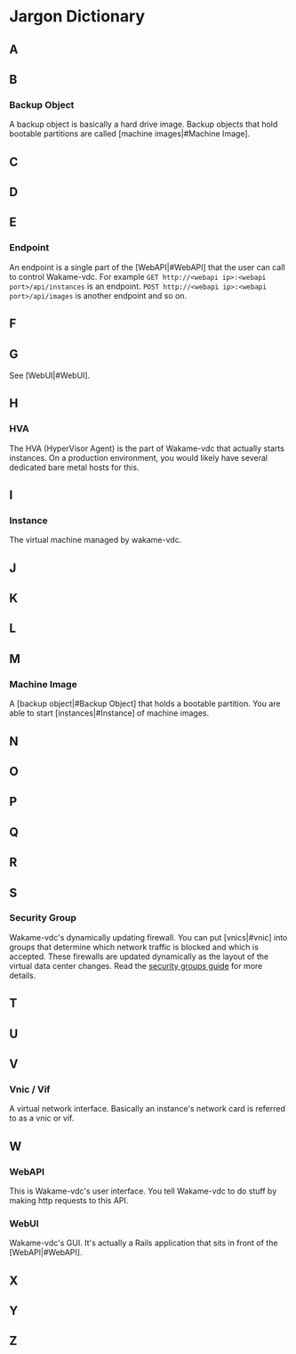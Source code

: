 # Jargon Dictionary

## A
## B

### Backup Object

A backup object is basically a hard drive image. Backup objects that hold bootable partitions are called [machine images|#Machine Image].

## C
## D
## E

### Endpoint

An endpoint is a single part of the [WebAPI|#WebAPI] that the user can call to control Wakame-vdc. For example `GET http://<webapi ip>:<webapi port>/api/instances` is an endpoint. `POST http://<webapi ip>:<webapi port>/api/images` is another endpoint and so on.

## F
## G

See [WebUI|#WebUI].

## H

### HVA

The HVA (HyperVisor Agent) is the part of Wakame-vdc that actually starts instances. On a production environment, you would likely have several dedicated bare metal hosts for this.

## I

### Instance

The virtual machine managed by wakame-vdc.

## J
## K
## L
## M

### Machine Image

A [backup object|#Backup Object] that holds a bootable partition. You are able to start [instances|#Instance] of machine images.

## N
## O
## P
## Q
## R
## S

### Security Group

Wakame-vdc's dynamically updating firewall. You can put [vnics|#vnic] into groups that determine which network traffic is blocked and which is accepted. These firewalls are updated dynamically as the layout of the virtual data center changes. Read the [security groups guide](en/features/security-groups) for more details.

## T
## U
## V

### Vnic / Vif

A virtual network interface. Basically an instance's network card is referred to as a vnic or vif.

## W

### WebAPI

This is Wakame-vdc's user interface. You tell Wakame-vdc to do stuff by making http requests to this API.

### WebUI

Wakame-vdc's GUI. It's actually a Rails application that sits in front of the [WebAPI|#WebAPI].

## X
## Y
## Z

